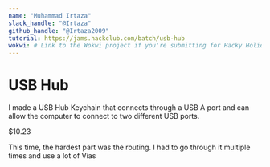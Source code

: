 ```yaml
---
name: "Muhammad Irtaza"
slack_handle: "@Irtaza"
github_handle: "@Irtaza2009"
tutorial: https://jams.hackclub.com/batch/usb-hub
wokwi: # Link to the Wokwi project if you're submitting for Hacky Holidays
---
```


# USB Hub

<!-- Describe your board in 2-3 sentences. What are you making? What will it do? -->
I made a USB Hub Keychain that connects through a USB A port and can allow the computer to connect to two different USB ports.

<!-- How much is it going to cost? -->
$10.23

<!-- Tell us a little bit about your design process. What were some challenges? What helped? ***Totally optional*** -->
This time, the hardest part was the routing. I had to go through it multiple times and use a lot of Vias
